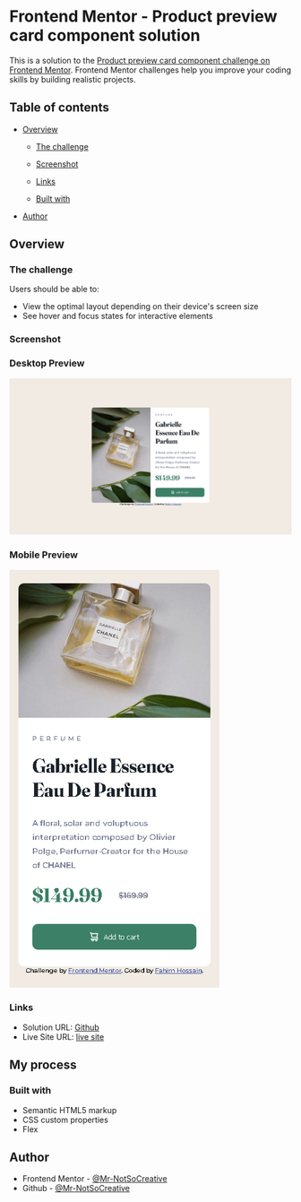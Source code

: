 # Frontend Mentor - Product preview card component solution

This is a solution to the [Product preview card component challenge on Frontend Mentor](https://www.frontendmentor.io/challenges/product-preview-card-component-GO7UmttRfa). Frontend Mentor challenges help you improve your coding skills by building realistic projects.

## Table of contents

- [Overview](#overview)

  - [The challenge](#the-challenge)
  - [Screenshot](#screenshot)
  - [Links](#links)

  - [Built with](#built-with)

- [Author](#author)


## Overview

### The challenge

Users should be able to:

- View the optimal layout depending on their device's screen size
- See hover and focus states for interactive elements

### Screenshot
### Desktop Preview

![img.png](./images/Screenshot-desktop.png)

### Mobile Preview

![img.png](./images/Screenshot-mobile.png)



### Links

- Solution URL: [Github](https://github.com/Mr-NotSoCreative/product-preview-card-component-main)
- Live Site URL: [live site](https://your-live-site-url.com)

## My process

### Built with

- Semantic HTML5 markup
- CSS custom properties
- Flex

## Author

- Frontend Mentor - [@Mr-NotSoCreative](https://www.frontendmentor.io/profile/Mr-NotSoCreative)
- Github - [@Mr-NotSoCreative](https://github.com/Mr-NotSoCreative)



